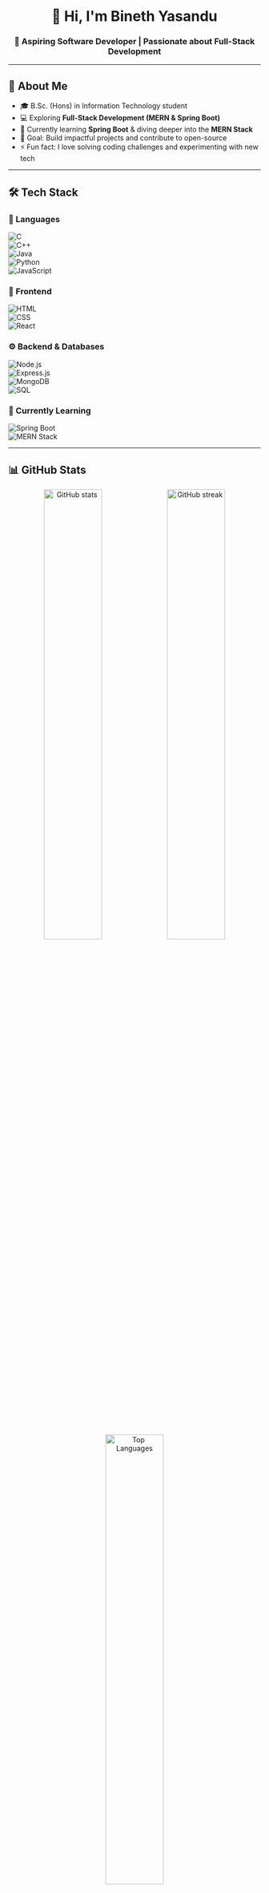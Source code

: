 <h1 align="center">👋 Hi, I'm Bineth Yasandu</h1>
<h3 align="center">🚀 Aspiring Software Developer | Passionate about Full-Stack Development</h3>

---

## 🌟 About Me
- 🎓 B.Sc. (Hons) in Information Technology student  
- 💻 Exploring **Full-Stack Development (MERN & Spring Boot)**  
- 🌱 Currently learning **Spring Boot** & diving deeper into the **MERN Stack**  
- 🎯 Goal: Build impactful projects and contribute to open-source  
- ⚡ Fun fact: I love solving coding challenges and experimenting with new tech  

---

## 🛠️ Tech Stack  

### 🚩 Languages  
![C](https://img.shields.io/badge/-C-00599C?style=for-the-badge&logo=c)  
![C++](https://img.shields.io/badge/-C++-00599C?style=for-the-badge&logo=c%2B%2B)  
![Java](https://img.shields.io/badge/-Java-orange?style=for-the-badge&logo=java)  
![Python](https://img.shields.io/badge/-Python-3776AB?style=for-the-badge&logo=python)  
![JavaScript](https://img.shields.io/badge/-JavaScript-F7DF1E?style=for-the-badge&logo=javascript)  

### 🎨 Frontend  
![HTML](https://img.shields.io/badge/-HTML5-E34F26?style=for-the-badge&logo=html5)  
![CSS](https://img.shields.io/badge/-CSS3-1572B6?style=for-the-badge&logo=css3)  
![React](https://img.shields.io/badge/-React-61DAFB?style=for-the-badge&logo=react)  

### ⚙️ Backend & Databases  
![Node.js](https://img.shields.io/badge/-Node.js-339933?style=for-the-badge&logo=node.js)  
![Express.js](https://img.shields.io/badge/-Express.js-000000?style=for-the-badge&logo=express)  
![MongoDB](https://img.shields.io/badge/-MongoDB-47A248?style=for-the-badge&logo=mongodb)  
![SQL](https://img.shields.io/badge/-SQL-4479A1?style=for-the-badge&logo=mysql)  

### 📖 Currently Learning  
![Spring Boot](https://img.shields.io/badge/-Spring%20Boot-6DB33F?style=for-the-badge&logo=springboot)  
![MERN Stack](https://img.shields.io/badge/-MERN-000000?style=for-the-badge&logo=mongodb&logoColor=white)  

---

## 📊 GitHub Stats  
<p align="center">
  <img src="https://github-readme-stats.vercel.app/api?username=bineth-ellepola&show_icons=true&theme=tokyonight" alt="GitHub stats" width="48%"/>
  <img src="https://github-readme-streak-stats.herokuapp.com/?user=bineth-ellepola&theme=tokyonight" alt="GitHub streak" width="48%"/>
</p>

<p align="center">
  <img src="https://github-readme-stats.vercel.app/api/top-langs/?username=bineth-ellepola&layout=compact&theme=tokyonight" alt="Top Languages" width="48%"/>
</p>

---

## 🚀 Projects & Learning Journey  
- 🌐 **MERN Projects** – Building web apps using React, Node.js, Express, MongoDB  
- ☕ **Java & Spring Boot** – Creating APIs and backend systems  
- 📱 Exploring **Mobile App Development** with Android  

---

## 📫 Connect With Me  
<p align="center">
  <a href="https://github.com/bineth-ellepola" target="_blank">
    <img src="https://img.shields.io/badge/GitHub-181717?style=for-the-badge&logo=github" alt="GitHub"/>
  </a>
  <a href="mailto:your-email@example.com" target="_blank">
    <img src="https://img.shields.io/badge/Email-D14836?style=for-the-badge&logo=gmail&logoColor=white" alt="Email"/>
  </a>
  <a href="https://www.linkedin.com/in/your-linkedin" target="_blank">
    <img src="https://img.shields.io/badge/LinkedIn-0077B5?style=for-the-badge&logo=linkedin&logoColor=white" alt="LinkedIn"/>
  </a>
</p>

---

⭐️ *Thanks for visiting my profile! Feel free to explore my repositories and connect with me.*
